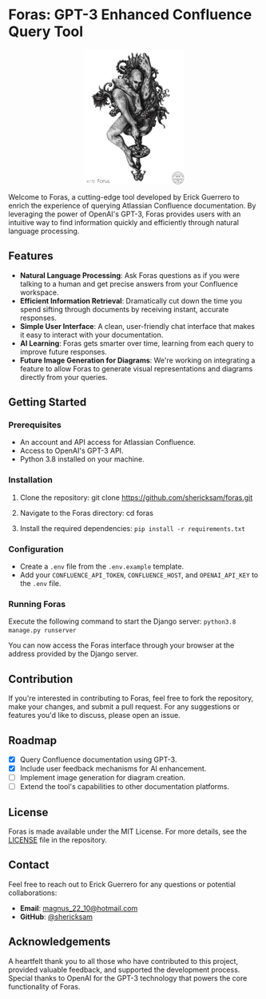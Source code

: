 
# Foras: GPT-3 Enhanced Confluence Query Tool
<p align="center">
  <img src="https://github.com/shericksam/foras/blob/main/foras.jpeg" alt="foras" width="200" height="270"/>
</p>
Welcome to Foras, a cutting-edge tool developed by Erick Guerrero to enrich the experience of querying Atlassian Confluence documentation. By leveraging the power of OpenAI's GPT-3, Foras provides users with an intuitive way to find information quickly and efficiently through natural language processing.

## Features

- **Natural Language Processing**: Ask Foras questions as if you were talking to a human and get precise answers from your Confluence workspace.
- **Efficient Information Retrieval**: Dramatically cut down the time you spend sifting through documents by receiving instant, accurate responses.
- **Simple User Interface**: A clean, user-friendly chat interface that makes it easy to interact with your documentation.
- **AI Learning**: Foras gets smarter over time, learning from each query to improve future responses.
- **Future Image Generation for Diagrams**: We're working on integrating a feature to allow Foras to generate visual representations and diagrams directly from your queries.

## Getting Started

### Prerequisites

- An account and API access for Atlassian Confluence.
- Access to OpenAI's GPT-3 API.
- Python 3.8 installed on your machine.

### Installation

1. Clone the repository:
git clone https://github.com/shericksam/foras.git


2. Navigate to the Foras directory:
cd foras


3. Install the required dependencies:
`pip install -r requirements.txt`


### Configuration

- Create a `.env` file from the `.env.example` template.
- Add your `CONFLUENCE_API_TOKEN`, `CONFLUENCE_HOST`, and `OPENAI_API_KEY` to the `.env` file.

### Running Foras

Execute the following command to start the Django server:
`python3.8 manage.py runserver`


You can now access the Foras interface through your browser at the address provided by the Django server.

## Contribution

If you're interested in contributing to Foras, feel free to fork the repository, make your changes, and submit a pull request. For any suggestions or features you'd like to discuss, please open an issue.

## Roadmap

- [x] Query Confluence documentation using GPT-3.
- [x] Include user feedback mechanisms for AI enhancement.
- [ ] Implement image generation for diagram creation.
- [ ] Extend the tool's capabilities to other documentation platforms.

## License

Foras is made available under the MIT License. For more details, see the [LICENSE](LICENSE) file in the repository.

## Contact

Feel free to reach out to Erick Guerrero for any questions or potential collaborations:
- **Email**: [magnus_22_10@hotmail.com](mailto:magnus_22_10@hotmail.com)
- **GitHub**: [@shericksam](https://github.com/shericksam)

## Acknowledgements

A heartfelt thank you to all those who have contributed to this project, provided valuable feedback, and supported the development process. Special thanks to OpenAI for the GPT-3 technology that powers the core functionality of Foras.
